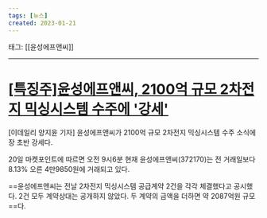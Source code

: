 ```yaml
---
tags: [뉴스]
created: 2023-01-21
---
```


태그: [[윤성에프앤씨]]

___

# [[특징주]윤성에프앤씨, 2100억 규모 2차전지 믹싱시스템 수주에 '강세'](https://n.news.naver.com/article/018/0005409906?sid=101)

[이데일리 양지윤 기자] 윤성에프앤씨가 2100억 규모 2차전지 믹싱시스템 수주 소식에 장 초반 강세다.  

20일 마켓포인트에 따르면 오전 9시6분 현재 윤성에프앤씨(372170)는 전 거래일보다 8.13% 오른 4만9850원에 거래되고 있다.   

==윤성에프앤씨는 전날 2차전지 믹싱시스템 공급계약 2건을 각각 체결했다고 공시했다. 2건 모두 계약상대는 공개하지 않았다. 두 계약의 금액을 더하면 약 2087억원 규모==다.
